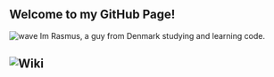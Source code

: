 ##  Welcome to my GitHub Page! 

![wave](https://github.com/rasmuskrogsgaard/rasmuskrogsgaard/assets/113165532/77d9c507-607a-47be-b758-40dcb35e453f)
Im Rasmus, a guy from Denmark studying and learning code. 




## ![Wiki](https://github.com/rasmuskrogsgaard/rasmuskrogsgaard/assets/113165532/423a2da4-35a3-44e9-84af-1c547643ffa0)
